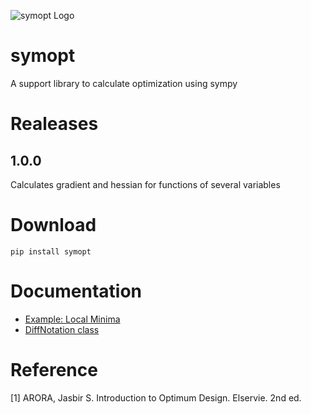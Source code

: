 ![symopt Logo](docs/images/symopt_logo_v2.PNG)

# symopt
A support library to calculate optimization using sympy


# Realeases
## 1.0.0 
Calculates gradient and hessian for functions of several variables

# Download 

```shell
pip install symopt
```
# Documentation
- [Example: Local Minima](https://rafaelpsilva07.github.io/symoptdocs/notebooks/Local_Minima.html)
- [DiffNotation class](https://rafaelpsilva07.github.io/symoptdocs/reference/classes/DiffNotation.html)


# Reference
[1] ARORA, Jasbir S. Introduction to Optimum Design. Elservie. 2nd ed.